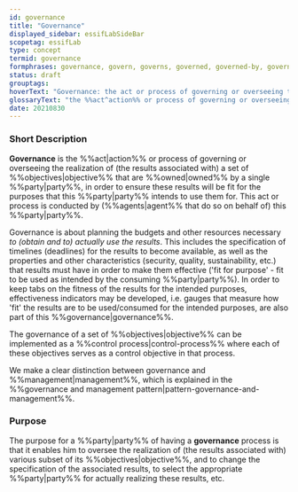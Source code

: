 ```yaml
---
id: governance
title: "Governance"
displayed_sidebar: essifLabSideBar
scopetag: essifLab
type: concept
termid: governance
formphrases: governance, govern, governs, governed, governed-by, governing, governing-part{yies}, governor{ss}, government{ss}
status: draft
grouptags:
hoverText: "Governance: the act or process of governing or overseeing the realization of (the results associated with) a set of Objectives by the Owner of these Objectives, in order to ensure they will be fit for the purposes that this Owner intends to use them for."
glossaryText: "the %%act^action%% or process of governing or overseeing the realization of (the results associated with) a set of %%objectives^objective%% by the %%owner^owner%% of these %%objectives^objective%%, in order to ensure they will be fit for the purposes that this %%owner^owner%% intends to use them for."
date: 20210830
---
```


### Short Description
**Governance** is the %%act|action%% or process of governing or overseeing the realization of (the results associated with) a set of %%objectives|objective%% that are %%owned|owned%% by a single %%party|party%%, in order to ensure these results will be fit for the purposes that this %%party|party%% intends to use them for. This act or process is conducted by (%%agents|agent%% that do so on behalf of) this %%party|party%%.

Governance is about planning the budgets and other resources necessary  _to (obtain and to) actually use the results_. This includes the specification of timelines (deadlines) for the results to become available, as well as the properties and other characteristics (security, quality, sustainability, etc.) that results must have in order to make them effective ('fit for purpose' - fit to be used as intended by the consuming %%party|party%%). In order to keep tabs on the fitness of the results for the intended purposes, effectiveness indicators may be developed, i.e. gauges that measure how 'fit' the results are to be used/consumed for the intended purposes, are also part of this %%governance|governance%%.

The governance of a set of %%objectives|objective%% can be implemented as a %%control process|control-process%% where each of these objectives serves as a control objective in that process.

We make a clear distinction between governance and %%management|management%%, which is explained in the %%governance and management pattern|pattern-governance-and-management%%.
### Purpose
The purpose for a %%party|party%% of having a **governance** process is that it enables him to oversee the realization of (the results associated with) various subset of its %%objectives|objective%%, and to change the specification of the associated results, to select the appropriate %%party|party%% for actually realizing these results, etc.
